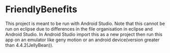 # FriendlyBenefits

This project is meant to be run with Android Studio. Note that this cannot be run on eclipse due to differences in the file organisation in eclipse and Android Studio. In Android Studio import this as a new project then run this app on an emulator like geny motion or an android device(version greater than 4.4.2(JellyBean)).
